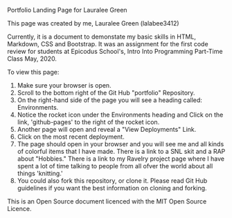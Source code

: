 Portfolio Landing Page for Lauralee Green

This page was created by me, Lauralee Green (lalabee3412)

Currently, it is a document to demonstate my basic skills in HTML, Markdown, CSS and Bootstrap. It was an assignment for the first code review for students at Epicodus School's, Intro Into Programming Part-Time Class May, 2020.

To view this page:

1. Make sure your browser is open.
2. Scroll to the bottom right of the Git Hub "portfolio" Repository.
3. On the right-hand side of the page you will see a heading called: Environments.
4. Notice the rocket icon under the Environments heading and Click on the link, 'github-pages' to the right of the rocket icon.
5. Another page will open and reveal a "View Deployments" Link.
6. Click on the most recent deployment.
7. The page should open in your browser and you will see me and all kinds of colorful items that I have made. There is a link to a SNL skit and a RAP about "Hobbies." There is a link to my Ravelry project page where I have spent a lot of time talking to people from all ofver the world about all things 'knitting.'
8. You could also fork this repository, or clone it. Please read Git Hub guidelines if you want the best information on cloning and forking.

This is an Open Source document licenced with the MIT Open Source Licence.
